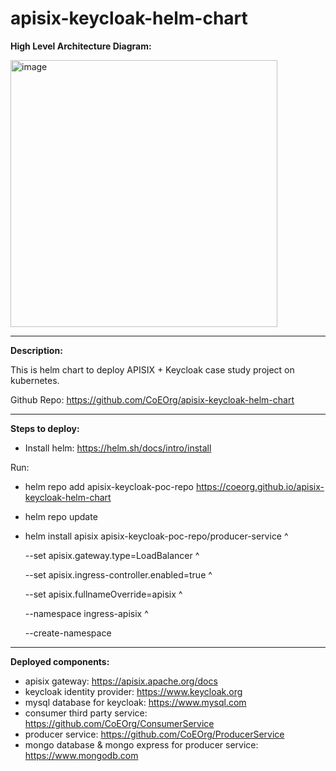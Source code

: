 # apisix-keycloak-helm-chart

<b>High Level Architecture Diagram: </b>

<img width="427" alt="image" src="https://user-images.githubusercontent.com/10356708/157142042-f8cb0d91-7c18-4c60-b39b-4573ccbc861b.png">

---

<b>Description:</b>

This is helm chart to deploy APISIX + Keycloak case study project on kubernetes. 

Github Repo: <a href="https://github.com/CoEOrg/apisix-keycloak-helm-chart">https://github.com/CoEOrg/apisix-keycloak-helm-chart</a>

---

<b>Steps to deploy:</b>

* Install helm: <a href="https://helm.sh/docs/intro/install">https://helm.sh/docs/intro/install</a>

Run:
* helm repo add apisix-keycloak-poc-repo <a href="https://coeorg.github.io/apisix-keycloak-helm-chart">https://coeorg.github.io/apisix-keycloak-helm-chart</a>
* helm repo update
* helm install apisix apisix-keycloak-poc-repo/producer-service ^
  
  --set apisix.gateway.type=LoadBalancer ^ 
  
  --set apisix.ingress-controller.enabled=true ^  
  
  --set apisix.fullnameOverride=apisix ^
  
  --namespace ingress-apisix ^
  
  --create-namespace

---

<b>Deployed components:</b>

* apisix gateway: <a href="https://apisix.apache.org/docs/">https://apisix.apache.org/docs</a>
* keycloak identity provider: <a href="https://www.keycloak.org/">https://www.keycloak.org</a>
* mysql database for keycloak: <a href="https://www.mysql.com/">https://www.mysql.com</a>
* consumer third party service: <a href="https://github.com/CoEOrg/ConsumerService">https://github.com/CoEOrg/ConsumerService</a>
* producer service: <a href="https://github.com/CoEOrg/ProducerService">https://github.com/CoEOrg/ProducerService</a>
* mongo database & mongo express for producer service: <a href="https://www.mongodb.com/">https://www.mongodb.com</a>
